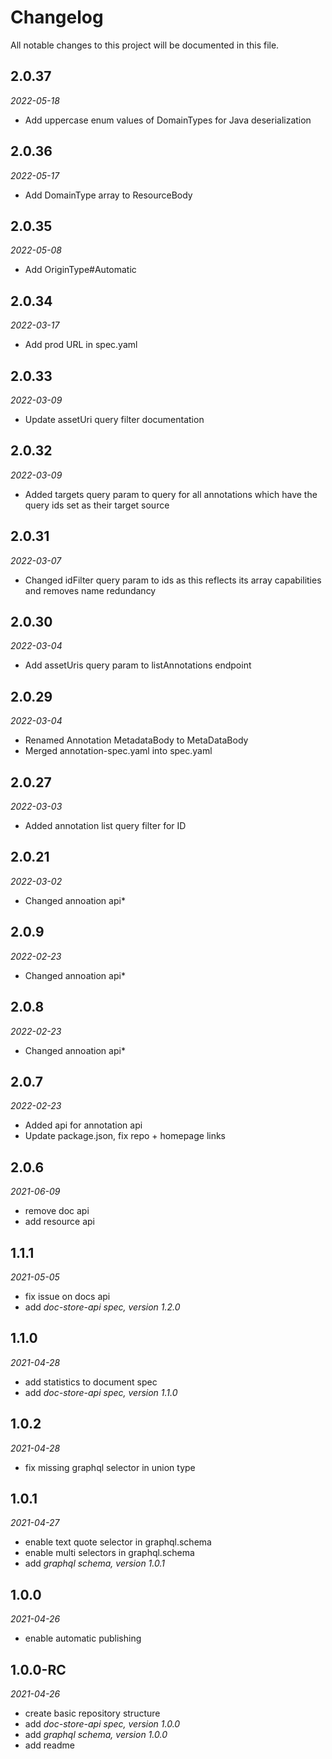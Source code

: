 # Changelog
All notable changes to this project will be documented in this file.
## 2.0.37
*2022-05-18*
* Add uppercase enum values of DomainTypes for Java deserialization
## 2.0.36
*2022-05-17*
* Add DomainType array to ResourceBody
## 2.0.35
*2022-05-08*
* Add OriginType#Automatic
## 2.0.34
*2022-03-17*
* Add prod URL in spec.yaml
## 2.0.33
*2022-03-09*
* Update assetUri query filter documentation
## 2.0.32
*2022-03-09*
* Added targets query param to query for all annotations which have the query ids set as their target source
## 2.0.31
*2022-03-07*
* Changed idFilter query param to ids as this reflects its array capabilities and removes name redundancy
## 2.0.30
*2022-03-04*
* Add assetUris query param to listAnnotations endpoint
## 2.0.29
*2022-03-04*
* Renamed Annotation MetadataBody to MetaDataBody
* Merged annotation-spec.yaml into spec.yaml
## 2.0.27
*2022-03-03*
* Added annotation list query filter for ID
## 2.0.21
*2022-03-02*
* Changed annoation api*
## 2.0.9
*2022-02-23*
* Changed annoation api*
## 2.0.8
*2022-02-23*
* Changed annoation api*
## 2.0.7
*2022-02-23*
* Added api for annotation api
* Update package.json, fix repo + homepage links
## 2.0.6
*2021-06-09*
* remove doc api
* add resource api
## 1.1.1
*2021-05-05*
* fix issue on docs api
* add *doc-store-api spec, version 1.2.0*
## 1.1.0
*2021-04-28*
* add statistics to document spec
* add *doc-store-api spec, version 1.1.0*
## 1.0.2
*2021-04-28*
* fix missing graphql selector in union type
## 1.0.1
*2021-04-27*
* enable text quote selector in graphql.schema
* enable multi selectors in graphql.schema
* add *graphql schema, version 1.0.1*
## 1.0.0
*2021-04-26*
* enable automatic publishing
## 1.0.0-RC
*2021-04-26*
* create basic repository structure
* add *doc-store-api spec, version 1.0.0*
* add *graphql schema, version 1.0.0*
* add readme
